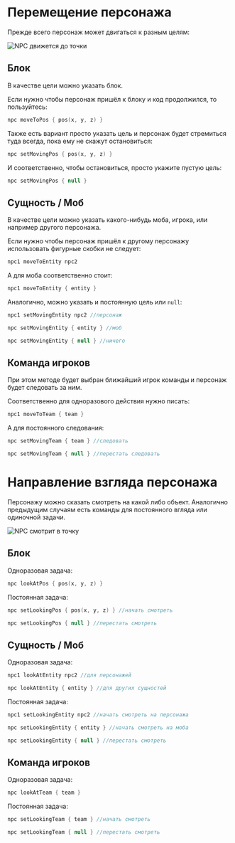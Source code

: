 # Перемещение персонажа

Прежде всего персонаж может двигаться к разным целям:

![NPC движется до точки](https://raw.githubusercontent.com/HollowHorizon/HollowEngineDocs/main/docs/hollowengine-guide/.resourses/npc-move.gif)

## Блок

В качестве цели можно указать блок.

Если нужно чтобы персонаж пришёл к блоку и код продолжился, то пользуйтесь:
```kotlin
npc moveToPos { pos(x, y, z) }
```

Также есть вариант просто указать цель и персонаж будет стремиться туда всегда, пока ему не скажут остановиться:
```kotlin 
npc setMovingPos { pos(x, y, z) }
```

И соответственно, чтобы остановиться, просто укажите пустую цель:
```kotlin 
npc setMovingPos { null }
```

## Сущность / Моб

В качестве цели можно указать какого-нибудь моба, игрока, или например другого персонажа.

Если нужно чтобы персонаж пришёл к другому персонажу использовать фигурные скобки не следует:
```kotlin
npc1 moveToEntity npc2
```
А для моба соответственно стоит:
```kotlin
npc1 moveToEntity { entity }
```

Аналогично, можно указать и постоянную цель или `null`:
```kotlin 
npc1 setMovingEntity npc2 //персонаж

npc setMovingEntity { entity } //моб

npc setMovingEntity { null } //ничего
```

## Команда игроков

При этом методе будет выбран ближайший игрок команды и персонаж будет следовать за ним.

Соответственно для одноразового действия нужно писать:
```kotlin
npc1 moveToTeam { team }
```

А для постоянного следования:
```kotlin
npc setMovingTeam { team } //следовать

npc setMovingTeam { null } //перестать следовать
```

# Направление взгляда персонажа

Персонажу можно сказать смотреть на какой либо объект. Аналогично предыдущим случаям есть команды для постоянного вгляда или одиночной задачи.

![NPC смотрит в точку](https://raw.githubusercontent.com/HollowHorizon/HollowEngineDocs/main/docs/hollowengine-guide/.resourses/npc-look.gif)

## Блок

Одноразовая задача:
```kotlin
npc lookAtPos { pos(x, y, z) }
```

Постоянная задача:
```kotlin
npc setLookingPos { pos(x, y, z) } //начать смотреть 

npc setLookingPos { null } //перестать смотреть 
```

## Сущность / Моб

Одноразовая задача:
```kotlin
npc1 lookAtEntity npc2 //для персонажей

npc lookAtEntity { entity } //для других сущностей
```

Постоянная задача:
```kotlin
npc1 setLookingEntity npc2 //начать смотреть на персонажа 

npc setLookingEntity { entity } //начать смотреть на моба

npc setLookingEntity { null } //перестать смотреть 
```

## Команда игроков

Одноразовая задача:
```kotlin
npc lookAtTeam { team }
```

Постоянная задача:
```kotlin
npc setLookingTeam { team } //начать смотреть 

npc setLookingTeam { null } //перестать смотреть 
```